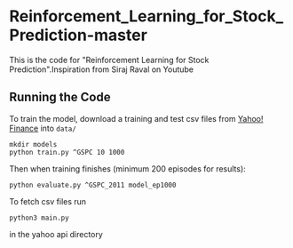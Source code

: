 # Reinforcement_Learning_for_Stock_Prediction-master
This is the code for "Reinforcement Learning for Stock Prediction".Inspiration from Siraj Raval on Youtube
## Running the Code

To train the model, download a training and test csv files from [Yahoo! Finance](https://ca.finance.yahoo.com/quote/%5EGSPC/history?p=%5EGSPC) into `data/`
```
mkdir models
python train.py ^GSPC 10 1000
```

Then when training finishes (minimum 200 episodes for results):
```
python evaluate.py ^GSPC_2011 model_ep1000
````
To fetch csv files 
run 
```
python3 main.py
```
in the yahoo api directory
